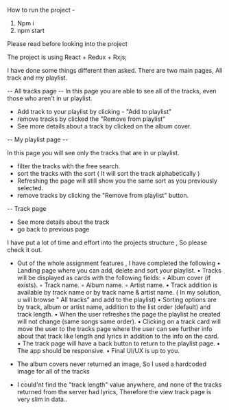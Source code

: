 How to run the project -

1. Npm i
2. npm start


Please read before looking into the project


The project is using React + Redux + Rxjs;

I have done some things different then asked.
There are two main pages, All track and my playlist.

-- All tracks page --
In this page you are able to see all of the tracks, even those who aren't in ur playlist.
*  Add track to your playlist by clicking - "Add to playlist"
*  remove tracks by clicked the "Remove from playlist"
*   See more details about a track by clicked on the album cover.

-- My playlist page --

In this page you will see only the tracks that are in ur playlist.
*  filter the tracks with the free search.
*  sort the tracks with the sort ( It will sort the track alphabetically )
*  Refreshing the page will still show you the same sort as you previously selected.
*  remove tracks by clicking the "Remove from playlist" button.

-- Track page

* See more details about the track
* go back to previous page


I have put a lot of time and effort into the projects structure , So please check it out.

* Out of the whole assignment features , I have completed the following
    • Landing page where you can add, delete and sort your playlist.
    • Tracks will be displayed as cards with the following fields:
        ◦ Album cover (if exists).
        ◦ Track name.
        ◦ Album name.
        ◦ Artist name.
    • Track addition is available by track name or by track name & artist name. ( In my solution, u will browse " All tracks" and add to the playlist)
    • Sorting options are by track, album or artist name, addition to the list order (default) and track length.
    • When the user refreshes the page the playlist he created will not change (same songs same order).
    • Clicking on a track card will move the user to the tracks page where the user can see further info about that track like length and lyrics in addition to the info on the card.
    • The track page will have a back button to return to the playlist page.
    • The app should be responsive.
    • Final UI/UX is up to you.

* The album covers never returned an image, So I used a hardcoded image for all of the tracks
* I could'nt find the "track length" value anywhere, and none of the tracks returned from the server had lyrics,
    Therefore the view track page is very slim in data..
